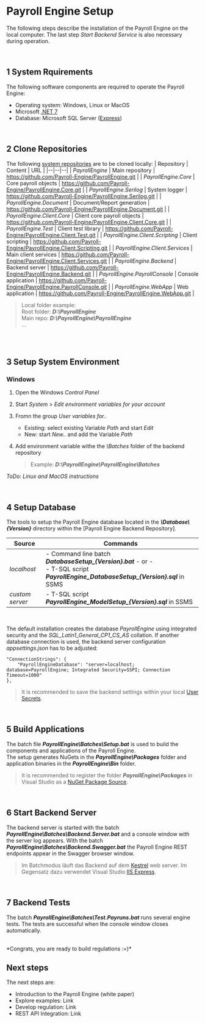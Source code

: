 <h1>Payroll Engine Setup</h1>

The following steps describe the installation of the Payroll Engine on the local computer.
The last step *Start Backend Service* is also necessary during operation.

<br />

## 1 System Rquirements
The following software components are required to operate the Payroll Engine:
- Operating system: Windows, Linux or MacOS
- Microsoft [.NET 7](https://dotnet.microsoft.com/en-us/download/dotnet/7.0)
- Database: Microsoft SQL Server ([Express](https://www.microsoft.com/en-us/download/details.aspx?id=104781))

<br />

## 2 Clone Repositories
The following [system repositories](Repositories.md) are to be cloned locally:
| Repository                          | Content                     | URL |
|--|--|--|
| *PayrollEngine*                     | Main repository             | https://github.com/Payroll-Engine/PayrollEngine.git |
| *PayrollEngine.Core*                | Core payroll objects        | https://github.com/Payroll-Engine/PayrollEngine.Core.git |
| *PayrollEngine.Serilog*             | System logger               | https://github.com/Payroll-Engine/PayrollEngine.Serilog.git |
| *PayrollEngine.Document*            | Document/Report generation  | https://github.com/Payroll-Engine/PayrollEngine.Document.git |
| *PayrollEngine.Client.Core*         | Client core payroll objects | https://github.com/Payroll-Engine/PayrollEngine.Client.Core.git |
| *PayrollEngine.Test*                | Client test library         | https://github.com/Payroll-Engine/PayrollEngine.Client.Test.git |
| *PayrollEngine.Client.Scripting*    | Client scripting            | https://github.com/Payroll-Engine/PayrollEngine.Client.Scripting.git |
| *PayrollEngine.Client.Services*     | Main client services        | https://github.com/Payroll-Engine/PayrollEngine.Client.Services.git |
| *PayrollEngine.Backend*             | Backend server              | https://github.com/Payroll-Engine/PayrollEngine.Backend.git |
| *PayrollEngine.PayrollConsole*      | Console application         | https://github.com/Payroll-Engine/PayrollEngine.PayrollConsole.git |
| *PayrollEngine.WebApp*              | Web application             | https://github.com/Payroll-Engine/PayrollEngine.WebApp.git |
<br/>

> Local folder example:<br />Root folder: ***D:\PayrollEngine***<br />Main repo: ***D:\PayrollEngine\PayrollEngine***<br />...

<br /><br />

## 3 Setup System Environment
### Windows
1.	Open the Windows *Control Panel*
2.	Start *System > Edit environment variables for your account*
3.	Fromn the group *User variables for..*
    - Existing: select existing Variable *Path* and start *Edit*
    - New: start *New..* and add the Variable *Path*
4.	Add environment variable withe the *\Batches* folder of the backend repository<br />

    > Example: ***D:\PayrollEngine\PayrollEngine\Batches***

*ToDo: Linux and MacOS instructions*

<br />

## 4 Setup Database
The tools to setup the Payroll Engine database located in the ***\Database\\{Version}*** directory within the [Payroll Engine Backend Repository].

| Source                   | Commands        |
|--|--|
|*localhost*| - Command line batch ***DatabaseSetup_{Version}.bat*** - or -<br />- T-SQL script ***PayrollEngine_DatabaseSetup_{Version}.sql*** in SSMS |
|*custom server*| - T-SQL script ***PayrollEngine_ModelSetup_{Version}.sql*** in SSMS |
<br />

The default installation creates the database *PayrollEngine* using integrated security and the *SQL_Latin1_General_CP1_CS_AS* collation. If another database connection is used, the backend server configuration *appsettings.json* has to be adjusted:
```
"ConnectionStrings": {
    "PayrollEngineDatabase": "server=localhost; database=PayrollEngine; Integrated Security=SSPI; Connection Timeout=1000"
},
```
> It is recommended to save the backend settings within your local [User Secrets](https://learn.microsoft.com/en-us/aspnet/core/security/app-secrets).

<br />

## 5 Build Applications
The batch file ***PayrollEngine\Batches\Setup.bat*** is used to build the components and applications of the Payroll Engine.
<br />
The setup generates NuGets in the ***PayrollEngine\Packages*** folder and application binaries in the ***PayrollEngine\Bin*** folder.

> It is recommended to register the folder ***PayrollEngine\Packages*** in Visual Studio as a [NuGet Package Source](https://learn.microsoft.com/en-us/nuget/consume-packages/install-use-packages-visual-studio).

<br />

## 6 Start Backend Server
The backend server is started with the batch ***PayrollEngine\Batches\Backend.Server.bat*** and a console window with the server log appears. With the batch ***PayrollEngine\Batches\Backend.Swagger.bat*** the Payroll Engine REST endpoints appear in the Swagger browser window.

> Im Batchmodus läuft das Backend auf dem [Kestrel](https://learn.microsoft.com/en-us/aspnet/core/fundamentals/servers/kestrel) web server. Im Gegensatz dazu verwendet Visual Studio [IIS Express](https://learn.microsoft.com/en-us/iis/extensions/introduction-to-iis-express/iis-express-overview).

<br />

## 7 Backend Tests
The batch ***PayrollEngine\Batches\Test.Payruns.bat*** runs several engine tests. The tests are successful when the console window closes automatically.

<br />
*Congrats, you are ready to build regulations :=)*

<br />

## Next steps
The next steps are:
- Introduction to the Payroll Engine (white paper)
- Explore examples: Link
- Develop regulation: Link
- REST API Integration: Link

